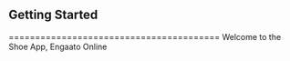 ## Getting Started
========================================
Welcome to the Shoe App, Engaato Online
